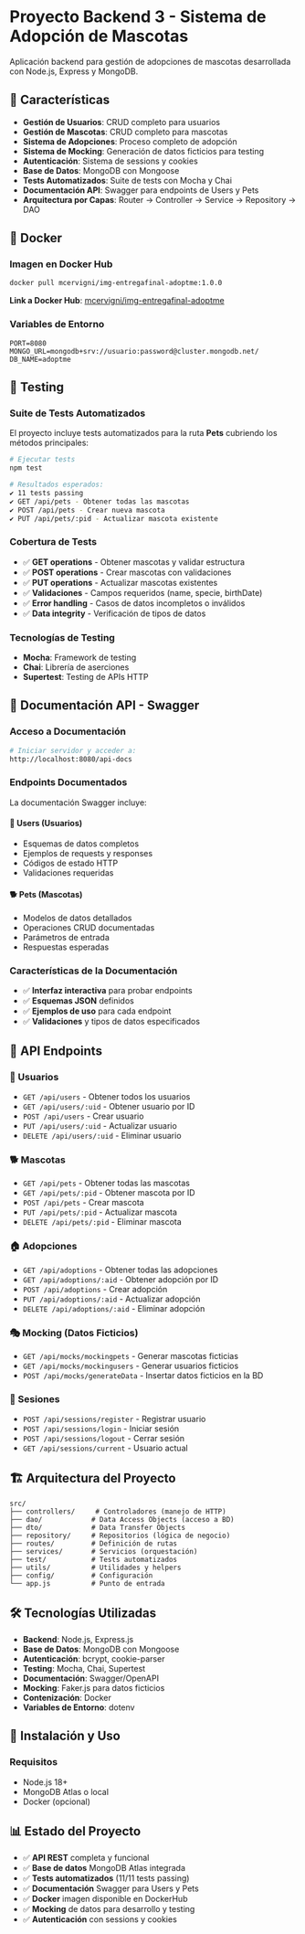 # Proyecto Backend 3 - Sistema de Adopción de Mascotas

Aplicación backend para gestión de adopciones de mascotas desarrollada con Node.js, Express y MongoDB.

## 🚀 Características

- **Gestión de Usuarios**: CRUD completo para usuarios
- **Gestión de Mascotas**: CRUD completo para mascotas  
- **Sistema de Adopciones**: Proceso completo de adopción
- **Sistema de Mocking**: Generación de datos ficticios para testing
- **Autenticación**: Sistema de sessions y cookies
- **Base de Datos**: MongoDB con Mongoose
- **Tests Automatizados**: Suite de tests con Mocha y Chai
- **Documentación API**: Swagger para endpoints de Users y Pets
- **Arquitectura por Capas**: Router → Controller → Service → Repository → DAO

## 🐳 Docker

### Imagen en Docker Hub
```bash
docker pull mcervigni/img-entregafinal-adoptme:1.0.0
```

**Link a Docker Hub**: [mcervigni/img-entregafinal-adoptme](https://hub.docker.com/r/mcervigni/img-entregafinal-adoptme)


### Variables de Entorno
```env
PORT=8080
MONGO_URL=mongodb+srv://usuario:password@cluster.mongodb.net/
DB_NAME=adoptme
```

## 🧪 Testing

### Suite de Tests Automatizados
El proyecto incluye tests automatizados para la ruta **Pets** cubriendo los métodos principales:

```bash
# Ejecutar tests
npm test

# Resultados esperados:
✔ 11 tests passing
✔ GET /api/pets - Obtener todas las mascotas
✔ POST /api/pets - Crear nueva mascota
✔ PUT /api/pets/:pid - Actualizar mascota existente
```

### Cobertura de Tests
- ✅ **GET operations** - Obtener mascotas y validar estructura
- ✅ **POST operations** - Crear mascotas con validaciones
- ✅ **PUT operations** - Actualizar mascotas existentes
- ✅ **Validaciones** - Campos requeridos (name, specie, birthDate)
- ✅ **Error handling** - Casos de datos incompletos o inválidos
- ✅ **Data integrity** - Verificación de tipos de datos

### Tecnologías de Testing
- **Mocha**: Framework de testing
- **Chai**: Librería de aserciones
- **Supertest**: Testing de APIs HTTP

## 📖 Documentación API - Swagger

### Acceso a Documentación
```bash
# Iniciar servidor y acceder a:
http://localhost:8080/api-docs
```

### Endpoints Documentados
La documentación Swagger incluye:

#### 👥 **Users** (Usuarios)
- Esquemas de datos completos
- Ejemplos de requests y responses
- Códigos de estado HTTP
- Validaciones requeridas

#### 🐕 **Pets** (Mascotas)
- Modelos de datos detallados
- Operaciones CRUD documentadas
- Parámetros de entrada
- Respuestas esperadas

### Características de la Documentación
- ✅ **Interfaz interactiva** para probar endpoints
- ✅ **Esquemas JSON** definidos
- ✅ **Ejemplos de uso** para cada endpoint
- ✅ **Validaciones** y tipos de datos especificados

## 📡 API Endpoints

### 👥 Usuarios
- `GET /api/users` - Obtener todos los usuarios
- `GET /api/users/:uid` - Obtener usuario por ID
- `POST /api/users` - Crear usuario
- `PUT /api/users/:uid` - Actualizar usuario
- `DELETE /api/users/:uid` - Eliminar usuario

### 🐕 Mascotas
- `GET /api/pets` - Obtener todas las mascotas
- `GET /api/pets/:pid` - Obtener mascota por ID
- `POST /api/pets` - Crear mascota
- `PUT /api/pets/:pid` - Actualizar mascota
- `DELETE /api/pets/:pid` - Eliminar mascota

### 🏠 Adopciones
- `GET /api/adoptions` - Obtener todas las adopciones
- `GET /api/adoptions/:aid` - Obtener adopción por ID
- `POST /api/adoptions` - Crear adopción
- `PUT /api/adoptions/:aid` - Actualizar adopción
- `DELETE /api/adoptions/:aid` - Eliminar adopción

### 🎭 Mocking (Datos Ficticios)
- `GET /api/mocks/mockingpets` - Generar mascotas ficticias
- `GET /api/mocks/mockingusers` - Generar usuarios ficticios
- `POST /api/mocks/generateData` - Insertar datos ficticios en la BD

### 🔐 Sesiones
- `POST /api/sessions/register` - Registrar usuario
- `POST /api/sessions/login` - Iniciar sesión
- `POST /api/sessions/logout` - Cerrar sesión
- `GET /api/sessions/current` - Usuario actual

## 🏗️ Arquitectura del Proyecto

```
src/
├── controllers/     # Controladores (manejo de HTTP)
├── dao/            # Data Access Objects (acceso a BD)
├── dto/            # Data Transfer Objects
├── repository/     # Repositorios (lógica de negocio)
├── routes/         # Definición de rutas
├── services/       # Servicios (orquestación)
├── test/           # Tests automatizados
├── utils/          # Utilidades y helpers
├── config/         # Configuración
└── app.js          # Punto de entrada
```

## 🛠️ Tecnologías Utilizadas

- **Backend**: Node.js, Express.js
- **Base de Datos**: MongoDB con Mongoose
- **Autenticación**: bcrypt, cookie-parser
- **Testing**: Mocha, Chai, Supertest
- **Documentación**: Swagger/OpenAPI
- **Mocking**: Faker.js para datos ficticios
- **Contenización**: Docker
- **Variables de Entorno**: dotenv

## 🚀 Instalación y Uso

### Requisitos
- Node.js 18+
- MongoDB Atlas o local
- Docker (opcional)

## 📊 Estado del Proyecto

- ✅ **API REST** completa y funcional
- ✅ **Base de datos** MongoDB Atlas integrada
- ✅ **Tests automatizados** (11/11 tests passing)
- ✅ **Documentación** Swagger para Users y Pets
- ✅ **Docker** imagen disponible en DockerHub
- ✅ **Mocking** de datos para desarrollo y testing
- ✅ **Autenticación** con sessions y cookies

